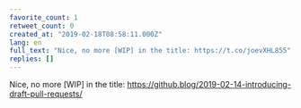 ```yaml
---
favorite_count: 1
retweet_count: 0
created_at: "2019-02-18T08:58:11.000Z"
lang: en
full_text: "Nice, no more [WIP] in the title: https://t.co/joevXHL855"
replies: []
---
```


Nice, no more [WIP] in the title:
<https://github.blog/2019-02-14-introducing-draft-pull-requests/>
